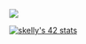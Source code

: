 
<img src="https://badge42.vercel.app/api/v2/cl1v5zr46004909l60ggoy5ta/stats?cursusId=21&coalitionId=92"/>

[![skelly's 42 stats](https://badge42.vercel.app/api/v2/cl1v5zr46004909l60ggoy5ta/stats?cursusId=21&coalitionId=92)](https://github.com/JaeSeoKim/badge42)
